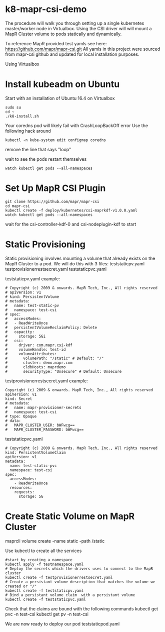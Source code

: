 # k8-mapr-csi-demo
The procedure will walk you through setting up a single kubernetes master/worker node in Virtualbox. Using the CSI driver will will mount a MapR Cluster volume to pods statically and dynamically. 

To reference MapR provided test yamls see here: https://github.com/mapr/mapr-csi.git
All yamls in this project were sourced from mapr-csi github and updated for local installation purposes. 

Using Virtualbox 

# Install kubeadm on Ubuntu
Start with an installation of Ubuntu 16.4 on Virtualbox 

```
sudo su
cd ~
./k8-install.sh
```

Your coredns pod will likely fail with CrashLoopBackOff error 
Use the following hack around

```
kubectl -n kube-system edit configmap coredns
```
remove the line that says "loop"


wait to see the pods restart themselves
```
watch kubectl get pods --all-namespaces
```

# Set Up MapR CSI Plugin 

```
git clone https://github.com/mapr/mapr-csi
cd mapr-csi
kubectl create -f deploy/kubernetes/csi-maprkdf-v1.0.0.yaml
watch kubectl get pods --all-namespaces
```
wait for the csi-controller-kdf-0 and csi-nodeplugin-kdf to start

# Static Provisioning 
Static provisioning involves mounting a volume that already exists on the MapR Cluster to a pod. We will do this with 3 files: 
teststaticpv.yaml
testprovisionerrestsecret.yaml
teststaticpvc.yaml


teststaticpv.yaml example: 
```
# Copyright (c) 2009 & onwards. MapR Tech, Inc., All rights reserved
# apiVersion: v1
# kind: PersistentVolume
# metadata:
#   name: test-static-pv
#   namespace: test-csi
# spec:
#   accessModes:
#   - ReadWriteOnce
#   persistentVolumeReclaimPolicy: Delete
#   capacity:
#     storage: 5Gi
#   csi:
#     driver: com.mapr.csi-kdf
#     volumeHandle: test-id
#     volumeAttributes:
#       volumePath: "/static" # Default: "/"
#       cluster: demo.mapr.com
#       cldbHosts: maprdemo
#       securityType: "Unsecure" # Default: Unsecure
```

testprovisionerrestsecret.yaml example: 
```
Copyright (c) 2009 & onwards. MapR Tech, Inc., All rights reserved
apiVersion: v1
kind: Secret
# metadata:
#   name: mapr-provisioner-secrets
#   namespace: test-csi
# type: Opaque
# data:
#   MAPR_CLUSTER_USER: bWFwcg==
#   MAPR_CLUSTER_PASSWORD: bWFwcg==
```

teststaticpvc.yaml
```
# Copyright (c) 2009 & onwards. MapR Tech, Inc., All rights reserved
kind: PersistentVolumeClaim
apiVersion: v1
metadata:
  name: test-static-pvc
  namespace: test-csi
spec:
  accessModes:
    - ReadWriteOnce
  resources:
    requests:
      storage: 5G
```
      
# Create Static Volume on MapR Cluster
maprcli volume create -name static -path /static

Use kubectl to create all the services 
```
#start by creating a namespace
kubectl apply -f testnamespace.yaml
# Deploy the secrets which the drivers uses to connect to the MapR cluster 
kubectl create -f testprovisionerrestsecret.yaml
# Create a persistant volume description that matches the volume we created or "/" 
kubectl create -f teststaticpv.yaml
# Bind a persistant volume claim  with a persistant volume
kubectl create -f teststaticpvc.yaml
```

Check that the claims are bound with the following commands 
kubectl get pvc -n test-csi
kubectl get pv -n test-csi

We are now ready to deploy our pod 
teststaticpod.yaml

